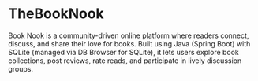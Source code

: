 # TheBookNook
Book Nook is a community-driven online platform where readers connect, discuss, and share their love for books. Built using Java (Spring Boot) with SQLite (managed via DB Browser for SQLite), it lets users explore book collections, post reviews, rate reads, and participate in lively discussion groups.
